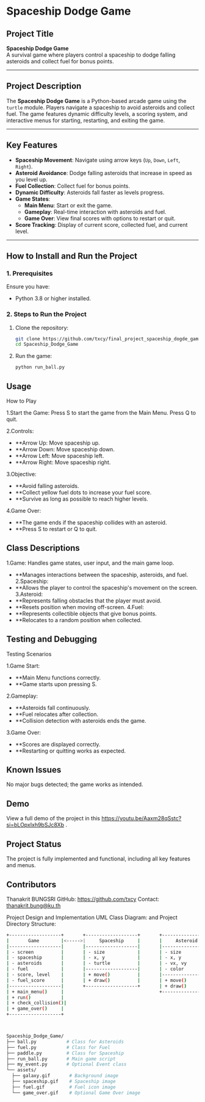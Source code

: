 # **Spaceship Dodge Game**

## **Project Title**
**Spaceship Dodge Game**  
A survival game where players control a spaceship to dodge falling asteroids and collect fuel for bonus points.

---

## **Project Description**

The **Spaceship Dodge Game** is a Python-based arcade game using the `turtle` module. Players navigate a spaceship to avoid asteroids and collect fuel. The game features dynamic difficulty levels, a scoring system, and interactive menus for starting, restarting, and exiting the game.

---

## **Key Features**

- **Spaceship Movement**: Navigate using arrow keys (`Up`, `Down`, `Left`, `Right`).
- **Asteroid Avoidance**: Dodge falling asteroids that increase in speed as you level up.
- **Fuel Collection**: Collect fuel for bonus points.
- **Dynamic Difficulty**: Asteroids fall faster as levels progress.
- **Game States**:
  - **Main Menu**: Start or exit the game.
  - **Gameplay**: Real-time interaction with asteroids and fuel.
  - **Game Over**: View final scores with options to restart or quit.
- **Score Tracking**: Display of current score, collected fuel, and current level.

---

## **How to Install and Run the Project**

### **1. Prerequisites**
Ensure you have:
- Python 3.8 or higher installed.

### **2. Steps to Run the Project**

1. Clone the repository:
   ```bash
   git clone https://github.com/txcy/final_project_spaceship_dogde_game.git
   cd Spaceship_Dodge_Game
   
2. Run the game:
   ```bash
   python run_ball.py
Usage
--------------
How to Play

1.Start the Game:
Press S to start the game from the Main Menu.
Press Q to quit.

2.Controls:
- **Arrow Up: Move spaceship up.
- **Arrow Down: Move spaceship down.
- **Arrow Left: Move spaceship left.
- **Arrow Right: Move spaceship right.
  
3.Objective:
- **Avoid falling asteroids.
- **Collect yellow fuel dots to increase your fuel score.
- **Survive as long as possible to reach higher levels.
  
4.Game Over:
- **The game ends if the spaceship collides with an asteroid.
- **Press S to restart or Q to quit.
 
Class Descriptions
---------------
1.Game:
Handles game states, user input, and the main game loop.
- **Manages interactions between the spaceship, asteroids, and fuel.
2.Spaceship:
- **Allows the player to control the spaceship's movement on the screen.
3.Asteroid:
- **Represents falling obstacles that the player must avoid.
- **Resets position when moving off-screen.
4.Fuel:
- **Represents collectible objects that give bonus points.
- **Relocates to a random position when collected.

Testing and Debugging
-------------
Testing Scenarios

1.Game Start:
- **Main Menu functions correctly.
- **Game starts upon pressing S.

2.Gameplay:
- **Asteroids fall continuously.
- **Fuel relocates after collection.
- **Collision detection with asteroids ends the game.
  
3.Game Over:
- **Scores are displayed correctly.
- **Restarting or quitting works as expected.

Known Issues
-------
No major bugs detected; the game works as intended.

Demo
----------
View a full demo of the project in this https://youtu.be/Aaxm28qSstc?si=bLOpxIxh9bSJc8Xb .

Project Status
----------
The project is fully implemented and functional, including all key features and menus.

Contributors
----------
Thanakrit BUNGSRI
GitHub: https://github.com/txcy
Contact: thanakrit.bung@ku.th

Project Design and Implementation
UML Class Diagram: and Project Directory Structure:
  ```bash
+-------------------+       +-------------------+       +-------------------+       +-------------------+
|       Game        |<----->|     Spaceship     |       |     Asteroid      |       |       Fuel        |
|-------------------|       |-------------------|       |-------------------|       |-------------------|
| - screen          |       | - size            |       | - size            |       | - size            |
| - spaceship       |       | - x, y            |       | - x, y            |       | - x, y            |
| - asteroids       |       | - turtle          |       | - vx, vy          |       | - color           |
| - fuel            |       |-------------------|       | - color           |       |-------------------|
| - score, level    |       | + move()          |       |-------------------|       | + draw()          |
| - fuel_score      |       | + draw()          |       | + move()          |       | + relocate()      |
|-------------------|       +-------------------+       | + draw()          |       +-------------------+
| + main_menu()     |                                   +-------------------+                            
| + run()           |                                                                                   
| + check_collision()|                                                                                   
| + game_over()     |                                                                                   
+-------------------+



Spaceship_Dodge_Game/
├── ball.py           # Class for Asteroids
├── fuel.py           # Class for Fuel
├── paddle.py         # Class for Spaceship
├── run_ball.py       # Main game script
├── my_event.py       # Optional Event class
└── assets/
    ├── galaxy.gif       # Background image
    ├── spaceship.gif    # Spaceship image
    ├── fuel.gif         # Fuel icon image
    └── game_over.gif    # Optional Game Over image
